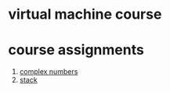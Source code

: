 # virtual machine course

# course assignments
1. [complex numbers](/complex_num)
2. [stack](/stack)
